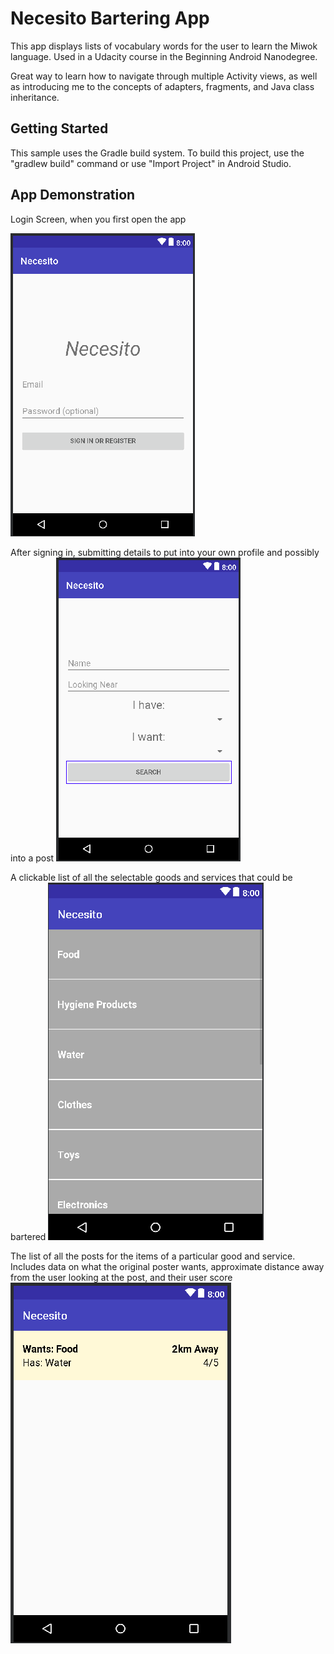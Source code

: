 Necesito Bartering App
===================================

This app displays lists of vocabulary words for the user to learn the Miwok language.
Used in a Udacity course in the Beginning Android Nanodegree.

Great way to learn how to navigate through multiple Activity views, as well as introducing me to
the concepts of adapters, fragments, and Java class inheritance.


Getting Started
---------------

This sample uses the Gradle build system. To build this project, use the
"gradlew build" command or use "Import Project" in Android Studio.


App Demonstration
---------------


Login Screen, when you first open the app

![Login Screenshot](img/Login_Activity.png)


After signing in, submitting details to put into your own profile and possibly into a post
![User Info Screenshot](img/User_Info_Activity.png)


A clickable list of all the selectable goods and services that could be bartered
![Main List Screenshot](img/Main_List_Activity.png)


The list of all the posts for the items of a particular good and service. Includes data
on what the original poster wants, approximate distance away from the user looking at the post,
and their user score
![Sub List Screenshot](img/Sub_List_Activity.png)
